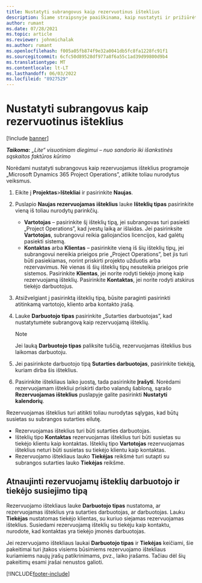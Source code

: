 ```yaml
---
title: Nustatyti subrangovus kaip rezervuotinus išteklius
description: Šiame straipsnyje paaiškinama, kaip nustatyti ir prižiūrėti subrangovo išteklius, sukurtus iš sistemos vartotojų ir kontaktų, kad juos būtų galima susieti su "Microsoft" subrangos sutartimis Dynamics 365 Project Operations.
author: rumant
ms.date: 07/28/2021
ms.topic: article
ms.reviewer: johnmichalak
ms.author: rumant
ms.openlocfilehash: f005a05fb874f9e32a0041db5fc8fa1228fc91f1
ms.sourcegitcommit: 6cfc50d89528df977a8f6a55c1ad39d99800d9b4
ms.translationtype: MT
ms.contentlocale: lt-LT
ms.lasthandoff: 06/03/2022
ms.locfileid: "8927529"
---
```

# <a name="set-up-subcontractors-as-bookable-resources"></a>Nustatyti subrangovus kaip rezervuotinus išteklius

[!include [banner](../../includes/dataverse-preview.md)]

_**Taikoma:** „Lite“ visuotiniam diegimui – nuo sandorio iki išankstinės sąskaitos faktūros kūrimo_

Norėdami nustatyti subrangovus kaip rezervuojamus išteklius programoje „Microsoft Dynamics 365 Project Operations”, atlikite toliau nurodytus veiksmus.

1. Eikite į **Projektas**\>**Ištekliai** ir pasirinkite **Naujas**.
2. Puslapio **Naujas rezervuojamas išteklius** lauke **Išteklių tipas** pasirinkite vieną iš toliau nurodytų parinkčių.

    - **Vartotojas** – pasirinkite šį išteklių tipą, jei subrangovas turi pasiekti „Project Operations”, kad įvestų laiką ar išlaidas. Jei pasirinksite **Vartotojas**, subrangovui reikia galiojančios licencijos, kad galėtų pasiekti sistemą.
    - **Kontaktas** arba **Klientas** – pasirinkite vieną iš šių išteklių tipų, jei subrangovui nereikia prieigos prie „Project Operations”, bet jis turi būti pasiekiamas, norint priskirti projekto užduotis arba rezervavimus. Nė vienas iš šių išteklių tipų nesuteikia prieigos prie sistemos. Pasirinkite **Klientas**, jei norite rodyti tiekėjo įmonę kaip rezervuojamą išteklių. Pasirinkite **Kontaktas**, jei norite rodyti atskirus tiekėjo darbuotojus.

3. Atsižvelgiant į pasirinktą išteklių tipą, būsite paraginti pasirinkti atitinkamą vartotojo, kliento arba kontakto įrašą.
4. Lauke **Darbuotojo tipas** pasirinkite „Sutarties darbuotojas”, kad nustatytumėte subrangovą kaip rezervuojamą išteklių.

    > [!NOTE]
    > Jei lauką **Darbuotojo tipas** paliksite tuščią, rezervuojamas išteklius bus laikomas darbuotoju.

5. Jei pasirinkote darbuotojo tipą **Sutarties darbuotojas**, pasirinkite tiekėją, kuriam dirba šis išteklius.
6. Pasirinkite ištekliaus laiko juostą, tada pasirinkite **Įrašyti**. Norėdami rezervuojamam ištekliui priskirti darbo valandų šabloną, sąrašo **Rezervuojamas išteklius** puslapyje galite pasirinkti **Nustatyti kalendorių**.

Rezervuojamas išteklius turi atitikti toliau nurodytas sąlygas, kad būtų susietas su subrangos sutarties eilutę.

- Rezervuojamas išteklius turi būti sutarties darbuotojas.
- Išteklių tipo **Kontaktas** rezervuojamas išteklius turi būti susietas su tiekėjo klientu kaip kontaktas. Išteklių tipo **Vartotojas** rezervuojamas išteklius neturi būti susietas su tiekėjo klientu kaip kontaktas.
- Rezervuojamo ištekliaus lauko **Tiekėjas** reikšmė turi sutapti su subrangos sutarties lauko **Tiekėjas** reikšme.

## <a name="update-the-type-of-worker-and-vendor-mapping-for-bookable-resources"></a>Atnaujinti rezervuojamų išteklių darbuotojo ir tiekėjo susiejimo tipą

Rezervuojamo ištekliaus lauke **Darbuotojo tipas** nustatoma, ar rezervuojamas išteklius yra sutarties darbuotojas, ar darbuotojas. Lauku **Tiekėjas** nustatomas tiekėjo klientas, su kuriuo siejamas rezervuojamas išteklius. Susiedami rezervuojamą išteklių su tiekėju kaip kontaktu, nurodote, kad kontaktas yra tiekėjo įmonės darbuotojas.

Jei rezervuojamo ištekliaus laukai **Darbuotojo tipas** ir **Tiekėjas** keičiami, šie pakeitimai turi įtakos visiems būsimiems rezervuojamo ištekliaus kuriamiems naujų įrašų patikrinimams, pvz., laiko įrašams. Tačiau dėl šių pakeitimų esami įrašai nenustos galioti.

[!INCLUDE[footer-include](../../includes/footer-banner.md)]
